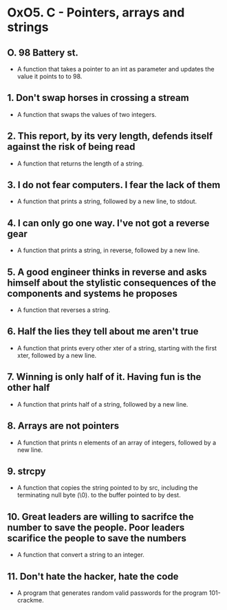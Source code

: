 # OxO5. C - Pointers, arrays and strings
## O. 98 Battery st.
* A function that takes a pointer to an int as parameter and updates the value it points to to 98.
## 1. Don't swap horses in crossing a stream
* A function that swaps the values of two integers.
## 2. This report, by its very length, defends itself against the risk of being read
* A function that returns the length of a string.
## 3. I do not fear computers. I fear the lack of them
* A function that prints a string, followed by a new line, to stdout.
## 4. I can only go one way. I've not got a reverse gear
* A function that prints a string, in reverse, followed by a new line.
## 5. A good engineer thinks in reverse and asks himself about the stylistic consequences of the components and systems he proposes
* A function that reverses a string.
## 6. Half the lies they tell about me aren't true
* A function that prints every other xter of a string, starting with the first xter, followed by a new line.
## 7. Winning is only half of it. Having fun is the other half
* A function that prints half of a string, followed by a new line.
## 8. Arrays are not pointers
* A function that prints n elements of an array of integers, followed by a new line.
## 9. strcpy
* A function that copies the string pointed to by src, including the terminating null byte (\0). to the buffer pointed to by dest.
## 10. Great leaders are willing to sacrifce the number to save the people. Poor leaders scarifice the people to save the numbers
* A function that convert a string to an integer.
## 11. Don't hate the hacker, hate the code
* A program that generates random valid passwords for the program 101-crackme.
